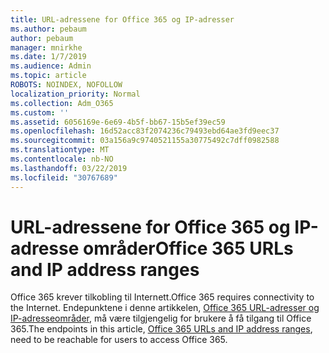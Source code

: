 ```yaml
---
title: URL-adressene for Office 365 og IP-adresser
ms.author: pebaum
author: pebaum
manager: mnirkhe
ms.date: 1/7/2019
ms.audience: Admin
ms.topic: article
ROBOTS: NOINDEX, NOFOLLOW
localization_priority: Normal
ms.collection: Adm_O365
ms.custom: ''
ms.assetid: 6056169e-6e69-4b5f-bb67-15b5ef39ec59
ms.openlocfilehash: 16d52acc83f2074236c79493ebd64ae3fd9eec37
ms.sourcegitcommit: 03a156a9c9740521155a30775492c7dff0982588
ms.translationtype: MT
ms.contentlocale: nb-NO
ms.lasthandoff: 03/22/2019
ms.locfileid: "30767689"
---
```

# <a name="office-365-urls-and-ip-address-ranges"></a><span data-ttu-id="407ea-102">URL-adressene for Office 365 og IP-adresse områder</span><span class="sxs-lookup"><span data-stu-id="407ea-102">Office 365 URLs and IP address ranges</span></span>

<span data-ttu-id="407ea-103">Office 365 krever tilkobling til Internett.</span><span class="sxs-lookup"><span data-stu-id="407ea-103">Office 365 requires connectivity to the Internet.</span></span> <span data-ttu-id="407ea-104">Endepunktene i denne artikkelen, [Office 365 URL-adresser og IP-adresseområder](https://docs.microsoft.com/office365/enterprise/office-365-ip-web-service), må være tilgjengelig for brukere å få tilgang til Office 365.</span><span class="sxs-lookup"><span data-stu-id="407ea-104">The endpoints in this article, [Office 365 URLs and IP address ranges](https://docs.microsoft.com/office365/enterprise/office-365-ip-web-service), need to be reachable for users to access Office 365.</span></span>
  

